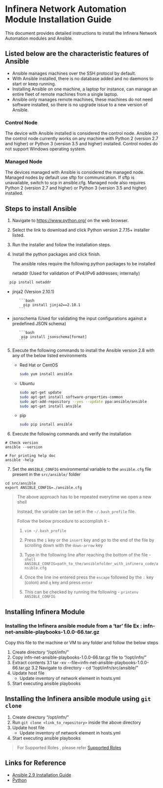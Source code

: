 # Infinera Network Automation Module Installation Guide

This document provides detailed instructions to install the Infinera Network Automation modules and Ansible.

## Listed below are the  characteristic features of Ansible

- Ansible manages machines over the SSH protocol by default. 
- With Ansible installed, there is no database added and no daemons to start or keep running. 
- Installing Ansible on one machine, a laptop for instance, can manage an entire fleet of remote machines from a single laptop. 
- Ansible only manages remote machines, these machines do not need software installed, so there is no upgrade issue to a new version of Ansible.

### Control Node

 The device with Ansible installed is considered the control node.
 Ansible on the control node currently works on any machine with Python 2 (version 2.7 and higher) or Python 3 (version 3.5 and higher) installed. Control nodes do not support Windows operating system.

### Managed Node

The devices managed with Ansible is considered the managed node. Managed nodes by default use sftp for communication. If sftp is unavailable, switch to scp in ansible.cfg. Managed node also requires Python 2 (version 2.7 and higher) or Python 3 (version 3.5 and higher) installed.

## Steps to install Ansible

1. Navigate to https://www.python.org/ on the web browser.


2. Select the link to download and click Python version 2.7.15+ installer listed.

3. Run the installer and follow the installation steps.

4. Install the python packages and click finish.

    The ansible roles require the following python packages to be installed

    netaddr (Used for validation of IPv4/IPv6 addresses; internally)
  
```bash
  pip install netaddr
```

  * jinja2 (Version 2.10.1)
  
           ```bash
             pip install jinja2==2.10.1
           ```

  * jsonschema (Used for validating the input configurations against a predefined JSON schema)

           ```bash
            pip install jsonschema[format]
           ```

5. Execute the following commands to install the Ansible version 2.8 with any of the below    listed environments

   - Red Hat or CentOS

     ```bash
     sudo yum install ansible
     ```

   - Ubuntu

      ```bash
      sudo apt-get update
      sudo apt-get install software-properties-common
      sudo apt-add-repository --yes --update ppa:ansible/ansible
      sudo apt-get install ansible
      ```

   - pip

      ```bash
      sudo pip install ansible
      ```

6. Execute the following commands and verify the installation 

```shell
# Check version
ansible --version

# For printing help doc
ansible -help
```

7. Set the `ANSIBLE_CONFIG` environmental variable to the `ansible.cfg` file present in the `src/ansible/` folder

```shell
cd src/ansible
export ANSIBLE_CONFIG=./ansible.cfg
```

> The above approach has to be repeated everytime we open a new shell
>
> Instead, the variable can be set in the `~/.bash_profile` file.
>
> Follow the below procedure to accomplish it -
>
> 1. `vim ~/.bash_profile`
>
> 2. Press the `i` key or the `insert` key and go to the end of the file by scrolling down with the `down-arrow` key
>
> 3. Type in the following line after reaching the bottom of the file - `shell ANSIBLE_CONFIG=path_to_the/ansiblefolder_with_infinera_code/ansible.cfg`
>
> 4. Once the line ine entered press the `escape` followed by the `:` key (colon) and `q` key and press `enter`
>
> 5. This can be checked by running the following - `printenv ANSIBLE_CONFIG`

## Installing Infinera Module

### Installing the Infinera ansible module from a ‘tar’ file Ex : infn-net-ansible-playbooks-1.0.0-66.tar.gz

Copy this file to the machine or VM to any folder and follow the below steps

1. Create directory “/opt/infn/”
2. Copy infn-net-ansible-playbooks-1.0.0-66.tar.gz file to “/opt/infn/”
3. Extract contents
   3.1 tar -xv --file=infn-net-ansible-playbooks-1.0.0-66.tar.gz
   3.2 Navigate to directory - cd “/opt/infn/src/ansible/”
4. Update host file
   - Update inventory of network element in hosts.yml
5. Start executing ansible playbooks

## Installing the Infinera ansible module using `git clone`

1. Create directory “/opt/infn/”
2. Run `git clone <link_to_repository>` inside the above directory
3. Update host file
   - Update inventory of network element in hosts.yml
4. Start executing ansible playbooks

> For Supported Roles , please refer [Supported Roles](/src/ansible/README.md)

## Links for Reference

* [Ansible 2.9 Installation Guide](https://docs.ansible.com/ansible/latest/installation_guide/intro_installation.html)
* [Python](https://www.python.org/downloads/)
